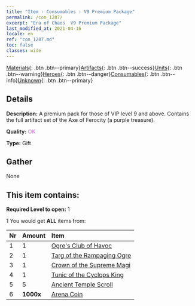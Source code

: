 ```yaml
---
title: "Item - Consumables - V9 Premium Package"
permalink: /con_1287/
excerpt: "Era of Chaos  V9 Premium Package"
last_modified_at: 2021-04-16
locale: en
ref: "con_1287.md"
toc: false
classes: wide
---
```

 [Materials](/Items/){: .btn .btn--primary}[Artifacts](/Items/Artifacts/){: .btn .btn--success}[Units](/Items/Units/){: .btn .btn--warning}[Heroes](/Items/Heroes/){: .btn .btn--danger}[Consumables](/Items/Consumables/){: .btn .btn--info}[Unknown](/Items/Unknown/){: .btn .btn--primary}

## Details
 **Description:** A premium pack for those of VIP level 9 and above. Contains the full artifact set of the Axe of Ferocity (a purple treasure).

 **Quality:** <span style="color: #DA70D6">OK</span>

 **Type:** Gift

## Gather

  None

## This item contains:

 **Required Level to open:** 1

 1 You would get **ALL** items  from:

  | Nr | Amount |     Item    |
  |:---|:-------|:------------|
  | 1 | 1 | [Ogre's Club of Havoc](/Items/art_125/) |  | 
  | 2 | 1 | [Targ of the Rampaging Ogre](/Items/art_126/) |  | 
  | 3 | 1 | [Crown of the Supreme Magi](/Items/art_127/) |  | 
  | 4 | 1 | [Tunic of the Cyclops King](/Items/art_128/) |  | 
  | 5 | 5 | [Ancient Temple Scroll](/Items/con_697/) |  | 
  | 6 |  **1000x** | [Arena Coin](/Items/con_903/) |  | 
